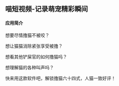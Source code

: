 ## 喵短视频-记录萌宠精彩瞬间



#### 应用简介

想要尽情撸猫不被咬？ 

想让猫猫消除紧张享受被撸？ 

想看其他铲屎官的如何撸猫吗？

想理解猫的各种叫声吗？ 

快来用这款软件吧，解锁撸猫六十四式，人猫一致好评！




